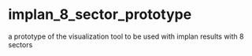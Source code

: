# implan_8_sector_prototype
a prototype of the visualization tool to be used with implan results with 8 sectors
